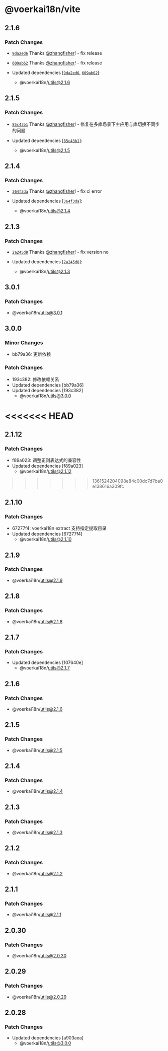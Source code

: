 # @voerkai18n/vite

## 2.1.6

### Patch Changes

- [`9da2ed6`](https://github.com/zhangfisher/voerka-i18n/commit/9da2ed690e0f69f74d8163af6f1e89fbaa856a33) Thanks [@zhangfisher](https://github.com/zhangfisher)! - fix release

- [`609ab62`](https://github.com/zhangfisher/voerka-i18n/commit/609ab623ffbabce0aacf61fdbaeae6569477bcde) Thanks [@zhangfisher](https://github.com/zhangfisher)! - fix release

- Updated dependencies [[`9da2ed6`](https://github.com/zhangfisher/voerka-i18n/commit/9da2ed690e0f69f74d8163af6f1e89fbaa856a33), [`609ab62`](https://github.com/zhangfisher/voerka-i18n/commit/609ab623ffbabce0aacf61fdbaeae6569477bcde)]:
  - @voerkai18n/utils@2.1.6

## 2.1.5

### Patch Changes

- [`85c43b1`](https://github.com/zhangfisher/voerka-i18n/commit/85c43b12ccb13672aa8c118e02c885141e6eb071) Thanks [@zhangfisher](https://github.com/zhangfisher)! - 修复在多库场景下主应用与库切换不同步的问题

- Updated dependencies [[`85c43b1`](https://github.com/zhangfisher/voerka-i18n/commit/85c43b12ccb13672aa8c118e02c885141e6eb071)]:
  - @voerkai18n/utils@2.1.5

## 2.1.4

### Patch Changes

- [`364f3da`](https://github.com/zhangfisher/voerka-i18n/commit/364f3daa8822e1432dbaff8087519cee002c2be0) Thanks [@zhangfisher](https://github.com/zhangfisher)! - fix ci error

- Updated dependencies [[`364f3da`](https://github.com/zhangfisher/voerka-i18n/commit/364f3daa8822e1432dbaff8087519cee002c2be0)]:
  - @voerkai18n/utils@2.1.4

## 2.1.3

### Patch Changes

- [`2a245d8`](https://github.com/zhangfisher/voerka-i18n/commit/2a245d82bee3cfeb20e2d522b96a847739984d30) Thanks [@zhangfisher](https://github.com/zhangfisher)! - fix version no

- Updated dependencies [[`2a245d8`](https://github.com/zhangfisher/voerka-i18n/commit/2a245d82bee3cfeb20e2d522b96a847739984d30)]:
  - @voerkai18n/utils@2.1.3

## 3.0.1

### Patch Changes

- @voerkai18n/utils@3.0.1

## 3.0.0

### Minor Changes

- bb79a36: 更新依赖

### Patch Changes

- 193c382: 修改依赖关系
- Updated dependencies [bb79a36]
- Updated dependencies [193c382]
  - @voerkai18n/utils@3.0.0

# <<<<<<< HEAD

## 2.1.12

### Patch Changes

- f89a023: 调整正则表达式的兼容性
- Updated dependencies [f89a023]
  - @voerkai18n/utils@2.1.12

> > > > > > > 1361524204098e84c00dc7d7ba0e138616a309fc

## 2.1.10

### Patch Changes

- 67277f4: voerkai18n extract 支持指定提取目录
- Updated dependencies [67277f4]
  - @voerkai18n/utils@2.1.10

## 2.1.9

### Patch Changes

- @voerkai18n/utils@2.1.9

## 2.1.8

### Patch Changes

- @voerkai18n/utils@2.1.8

## 2.1.7

### Patch Changes

- Updated dependencies [107640e]
  - @voerkai18n/utils@2.1.7

## 2.1.6

### Patch Changes

- @voerkai18n/utils@2.1.6

## 2.1.5

### Patch Changes

- @voerkai18n/utils@2.1.5

## 2.1.4

### Patch Changes

- @voerkai18n/utils@2.1.4

## 2.1.3

### Patch Changes

- @voerkai18n/utils@2.1.3

## 2.1.2

### Patch Changes

- @voerkai18n/utils@2.1.2

## 2.1.1

### Patch Changes

- @voerkai18n/utils@2.1.1

## 2.0.30

### Patch Changes

- @voerkai18n/utils@2.0.30

## 2.0.29

### Patch Changes

- @voerkai18n/utils@2.0.29

## 2.0.28

### Patch Changes

- Updated dependencies [a903aea]
  - @voerkai18n/utils@3.0.0
